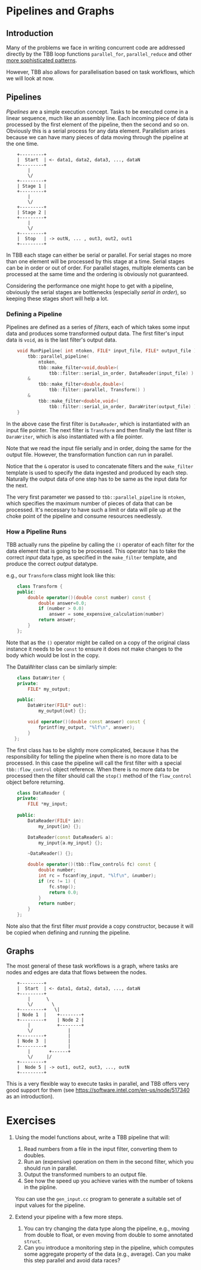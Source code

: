 Pipelines and Graphs
=

Introduction
-

Many of the problems we face in writing concurrent code are addressed
directly by the TBB loop functions `parallel_for`, `parallel_reduce`
and other
[more sophisticated patterns](https://software.intel.com/en-us/node/506140).

However, TBB also allows for parallelisation based on task
workflows, which we will look at now.


Pipelines
-

*Pipelines* are a simple execution concept. Tasks to be
 executed come in a linear sequence, much like an assembly line. Each
 incoming piece of data is processed by the first element of the
 pipeline, then the second and so on. Obviously this is a serial
 process for any data element. Parallelism arises because we can have
 many pieces of data moving through the pipeline at the one time.

```
    +---------+
	|  Start  | <- data1, data2, data3, ..., dataN
	+---------+
	    |
		\/
	+---------+
	| Stage 1 |
	+---------+
	    |
		\/
	+---------+
	| Stage 2 |
	+---------+
	    |
		\/
	+---------+
	|  Stop   | -> outN, ... , out3, out2, out1
	+---------+
```

In TBB each stage can either be serial or parallel. For serial stages
no more than one element will be processed by this stage at a
time. Serial stages can be in order or out of order. For parallel
stages, multiple elements can be processed at the same time and the
ordering is obviously not guaranteed.

Considering the performance one might hope to get with a pipeline,
obviously the serial stages are bottlenecks (especially *serial in
order*), so keeping these stages short will help a lot.

### Defining a Pipeline

Pipelines are defined as a series of *filters*, each of which takes
some input data and produces some transformed output data. The first
filter's input data is `void`, as is the last filter's output data.

```cpp
    void RunPipeline( int ntoken, FILE* input_file, FILE* output_file ) {
        tbb::parallel_pipeline(
            ntoken,
            tbb::make_filter<void,double>(
                tbb::filter::serial_in_order, DataReader(input_file) )
        &
            tbb::make_filter<double,double>(
                tbb::filter::parallel, Transform() )
        &
            tbb::make_filter<double,void>(
                tbb::filter::serial_in_order, DaraWriter(output_file) );
    }
```

In the above case the first filter is `DataReader`, which is
instantiated with an input file pointer. The next filter is
`Transform` and then finally the last filter is `DaraWriter`,
which is also instantiated with a file pointer.

Note that we read the input file serially and in order, doing the same
for the output file. However, the transformation function can run in
parallel.

Notice that the `&` operator is used to concatenate filters and the
`make_filter` template is used to specify the data ingested and
produced by each step. Naturally the output data of one step has to be
same as the input data for the next.

The very first parameter we passed to `tbb::parallel_pipeline` is
`ntoken`, which specifies the maximum number of pieces of data that
can be processed. It's necessary to have such a limit or data will
pile up at the choke point of the pipeline and consume resources
needlessly.


### How a Pipeline Runs

TBB actually runs the pipeline by calling the `()` operator of each
filter for the data element that is going to be processed. This
operator has to take the correct *input* data type, as specified in
the `make_filter` template, and produce the correct *output* datatype.

e.g., our `Transform` class might look like this:

```cpp
    class Transform {
    public:
        double operator()(double const number) const {
            double answer=0.0;
			if (number > 0.0)
				answer = some_expensive_calculation(number)
			return answer;
        }
    };
```

Note that as the `()` operator might be called on a copy of the
original class instance it needs to be `const` to ensure it does not
make changes to the body which would be lost in the copy.

The DataWriter class can be similarly simple:

```cpp
    class DataWriter {
    private:
        FILE* my_output;

    public:
	    DataWriter(FILE* out):
            my_output{out} {};

        void operator()(double const answer) const {
            fprintf(my_output, "%lf\n", answer);
        }
   };
```

The first class has to be slightly more complicated, because it has the
responsibility for telling the pipeline when there is no more data to
be processed. In this case the pipeline will call the first filter
with a special `tbb::flow_control` object reference. When there is no
more data to be processed then the filter should call the `stop()`
method of the `flow_control` object before returning.

```cpp
	class DataReader {
	private:
		FILE *my_input;
 
	public:
		DataReader(FILE* in):
			my_input{in} {};

	    DataReader(const DataReader& a):
			my_input{a.my_input} {};

	    ~DataReader() {};

	    double operator()(tbb::flow_control& fc) const {
            double number;
			int rc = fscanf(my_input, "%lf\n", &number);
			if (rc != 1) {
			    fc.stop();
				return 0.0;
			}
			return number;
		}
	};
```

Note also that the first filter *must* provide a copy constructor,
because it will be copied when defining and running the pipeline.

Graphs
-

The most general of these task workflows is a graph, where tasks are
nodes and edges are data that flows between the nodes.

```
    +---------+
	|  Start  | <- data1, data2, data3, ..., dataN
	+---------+
	    |      \
		\/       \
	+---------+   \|
	| Node 1  |    +--------+
	+---------+    | Node 2 |
	    |          +--------+
		\/             |
	+---------+        |
	| Node 3  |        |
	+---------+        |
	    |       +------+ 
		\/     |/
	+---------+
	|  Node 5 | -> out1, out2, out3, ..., outN
	+---------+
```

This is a very flexible way to execute tasks in parallel, and TBB
offers very good support for them (see
https://software.intel.com/en-us/node/517340 as an introduction).



Exercises
=

1. Using the model functions about, write a TBB pipeline that will:
    1. Read numbers from a file in the input filter, converting them
       to doubles.
	1. Run an (expensive) operation on them in the second filter,
       which you should run in parallel.
	1. Output the transformed numbers to an output file.
	1. See how the speed up you achieve varies with the number of
       tokens in the pipline.

    You can use the `gen_input.cc` program to generate a suitable set of
    input values for the pipeline.

2. Extend your pipeline with a few more steps.
    1. You can try changing the data type along the pipeline, e.g.,
	moving from double to float, or even moving from double to some
	annotated `struct`.
	1. Can you introduce a monitoring step in the pipeline, which
       computes some aggregate property of the data (e.g.,
       average). Can you make this step parallel and avoid data races?
